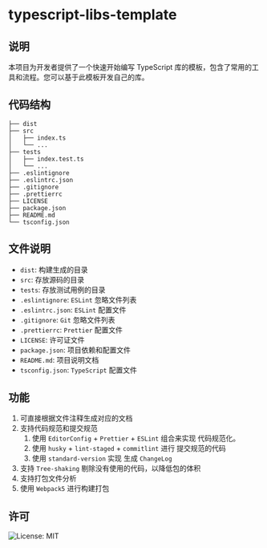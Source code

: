 # typescript-libs-template
## 说明

本项目为开发者提供了一个快速开始编写 TypeScript 库的模板，包含了常用的工具和流程。您可以基于此模板开发自己的库。

## 代码结构
```
├── dist
├── src
│   ├── index.ts
│   └── ...
├── tests
│   ├── index.test.ts
│   └── ...
├── .eslintignore
├── .eslintrc.json
├── .gitignore
├── .prettierrc
├── LICENSE
├── package.json
├── README.md
└── tsconfig.json
```

## 文件说明


- `dist`: 构建生成的目录
- `src`: 存放源码的目录
- `tests`: 存放测试用例的目录
- `.eslintignore`: `ESLint` 忽略文件列表
- `.eslintrc.json`: `ESLint` 配置文件
- `.gitignore`: `Git` 忽略文件列表
- `.prettierrc`: `Prettier` 配置文件
- `LICENSE`: 许可证文件
- `package.json`: 项目依赖和配置文件
- `README.md`: 项目说明文档
- `tsconfig.json`: `TypeScript` 配置文件


## 功能
1. 可直接根据文件注释生成对应的文档
2. 支持代码规范和提交规范
   1. 使用 `EditorConfig` + `Prettier` + `ESLint` 组合来实现 代码规范化。
   2. 使用 `husky` + `lint-staged` + `commitlint` 进行 提交规范的代码
   3. 使用 `standard-version` 实现 生成 `ChangeLog`
3. 支持 `Tree-shaking` 剔除没有使用的代码，以降低包的体积
4. 支持打包文件分析
5. 使用 `Webpack5` 进行构建打包


## 许可
![License: MIT](https://img.shields.io/badge/License-MIT-yellow.svg)
